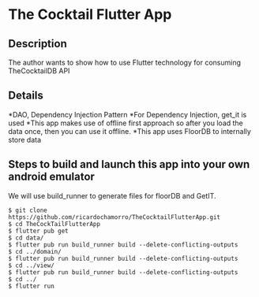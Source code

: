 # The Cocktail Flutter App

## Description

The author wants to show how to use Flutter technology for consuming TheCocktailDB API

## Details

*DAO, Dependency Injection Pattern
*For Dependency Injection, get_it is used
*This app makes use of offline first approach so after you load the data once, then you can use it offline.
*This app uses FloorDB to internally store data

## Steps to build and launch this app into your own android emulator

We will use build_runner to generate files for floorDB and GetIT.

```
$ git clone https://github.com/ricardochamorro/TheCocktailFlutterApp.git
$ cd TheCockTailFlutterApp
$ flutter pub get
$ cd data/
$ flutter pub run build_runner build --delete-conflicting-outputs
$ cd ../domain/
$ flutter pub run build_runner build --delete-conflicting-outputs
$ cd ../view/
$ flutter pub run build_runner build --delete-conflicting-outputs
$ cd ../
$ flutter run
```
